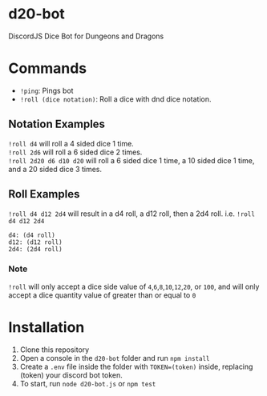 
# d20-bot
DiscordJS Dice Bot for Dungeons and Dragons

Commands
=====
*  ```!ping```: Pings bot<br>
*  ```!roll (dice notation)```: Roll a dice with dnd dice notation.

## Notation Examples
`!roll d4` will roll a 4 sided dice 1 time.<br>`!roll 2d6` will roll a 6 sided dice 2 times.<br>`!roll 2d20 d6 d10 d20` will roll a 6 sided dice 1 time, a 10 sided dice 1 time, and a 20 sided dice 3 times.

## Roll Examples
`!roll d4 d12 2d4` will result in a d4 roll, a d12 roll, then a 2d4 roll.
i.e.
`!roll d4 d12 2d4`
```
d4: (d4 roll)
d12: (d12 roll)
2d4: (2d4 roll)
```

### Note
`!roll` will only accept a dice side value of `4`,`6`,`8`,`10`,`12`,`20`, or `100`, and will only accept a dice quantity value of greater than or equal to `0`

Installation
=====
1) Clone this repository
2) Open a console in the `d20-bot` folder and run ```npm install```
3) Create a ```.env``` file inside the folder with ```TOKEN=(token)``` inside, replacing (token) your discord bot token.
4) To start, run ```node d20-bot.js``` or ```npm test```